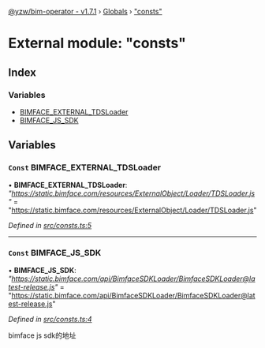 [@yzw/bim-operator - v1.7.1](../README.md) › [Globals](../globals.md) › ["consts"](_consts_.md)

# External module: "consts"

## Index

### Variables

* [BIMFACE_EXTERNAL_TDSLoader](_consts_.md#const-bimface_external_tdsloader)
* [BIMFACE_JS_SDK](_consts_.md#const-bimface_js_sdk)

## Variables

### `Const` BIMFACE_EXTERNAL_TDSLoader

• **BIMFACE_EXTERNAL_TDSLoader**: *"https://static.bimface.com/resources/ExternalObject/Loader/TDSLoader.js"* = "https://static.bimface.com/resources/ExternalObject/Loader/TDSLoader.js"

*Defined in [src/consts.ts:5](https://github.com/youkaisteve/bim-operator/blob/b87a88f/src/consts.ts#L5)*

___

### `Const` BIMFACE_JS_SDK

• **BIMFACE_JS_SDK**: *"https://static.bimface.com/api/BimfaceSDKLoader/BimfaceSDKLoader@latest-release.js"* = "https://static.bimface.com/api/BimfaceSDKLoader/BimfaceSDKLoader@latest-release.js"

*Defined in [src/consts.ts:4](https://github.com/youkaisteve/bim-operator/blob/b87a88f/src/consts.ts#L4)*

bimface js sdk的地址
